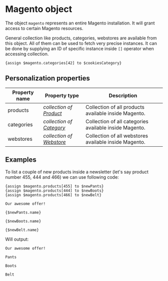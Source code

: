 # Magento object

The object `magento` represents an entire Magento installation. It will grant 
access to certain Magento resources. 

General collection like products, categories, webstores are available from
this object. All of them can be used to fetch very precise instances. It can
be done by supplying an ID of specific instance inside `[]` operator when 
accessing collection. 

```
{assign $magento.categories[42] to $cookiesCategory}
```

## Personalization properties

| Property name   | Property type                                                                                 | Description                                            |
|-----------------|-----------------------------------------------------------------------------------------------|--------------------------------------------------------|
| products        | _collection of [Product](copernica-docs:MarketingSuite/magento-integration/object/product)_   | Collection of all products available inside Magento.   |
| categories      | _collection of [Category](copernica-docs:MarketingSuite/magento-integration/object/category)_ | Collection of all categories available inside Magento. |
| webstores       | _collection of [Webstore](copernica-docs:MarketingSuite/magento-integration/object/webstore)_ | Collection of all webstores available inside Magento.  |

## Examples

To list a couple of new products inside a newsletter (let's say product number 455,
444 and 466) we can use following code:

```
{assign $magento.products[455] to $newPants}
{assign $magento.products[444] to $newBoots}
{assign $magento.products[466] to $newBelt}

Our awesome offer!

{$newPants.name}

{$newBoots.name}

{$newBelt.name}
```

Will output:

``` 
Our awesome offer!

Pants

Boots

Belt

```

